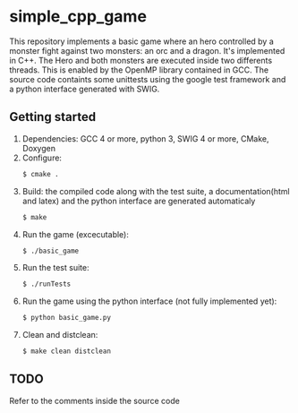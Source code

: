 # simple_cpp_game

This repository implements a basic game where an hero controlled by a monster fight against two monsters: an orc and a dragon. It's implemented in C++. The Hero and both monsters are executed inside two differents threads. This is enabled by the OpenMP library contained in GCC. The source code containts some unittests using the google test framework and a python interface generated with SWIG.


## Getting started

1. Dependencies: GCC 4 or more, python 3, SWIG 4 or more, CMake, Doxygen
2. Configure:
    ```bash
    $ cmake .
    ```
3. Build: the compiled code along with the test suite, a documentation(html and latex) and the python interface are generated automaticaly
    ```bash
    $ make
    ```
4. Run the game (excecutable):
    ```bash
    $ ./basic_game
    ```
5. Run the test suite:
    ```bash
    $ ./runTests
    ```
6. Run the game using the python interface (not fully implemented yet):
    ```bash
    $ python basic_game.py
    ```
7. Clean and distclean:
    ```bash
    $ make clean distclean
    ```

## TODO
Refer to the comments inside the source code
